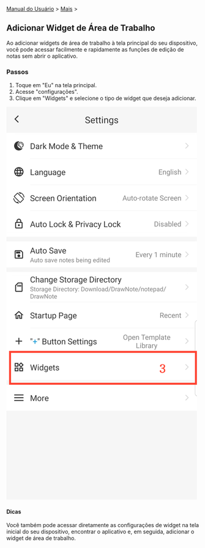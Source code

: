 [Manual do Usuário](/dragonnest/drawnote/manual/pt) > [Mais](/dragonnest/drawnote/manual/pt/more) >

Adicionar Widget de Área de Trabalho
---
Ao adicionar widgets de área de trabalho à tela principal do seu dispositivo, você pode acessar facilmente e rapidamente as funções de edição de notas sem abrir o aplicativo.

### Passos

1. Toque em "Eu" na tela principal.
2. Acesse "configurações".
3. Clique em "Widgets" e selecione o tipo de widget que deseja adicionar.

![](imgs/settings.png)

#### Dicas
Você também pode acessar diretamente as configurações de widget na tela inicial do seu dispositivo, encontrar o aplicativo e, em seguida, adicionar o widget de área de trabalho.